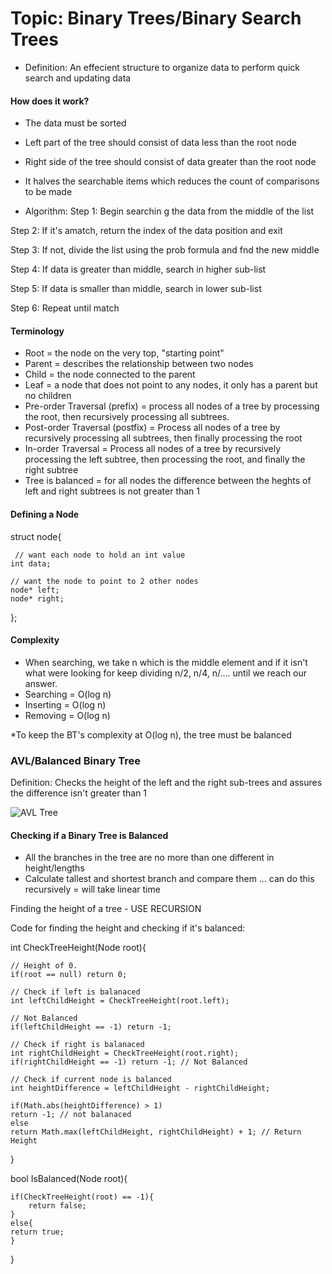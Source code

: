 # Topic: Binary Trees/Binary Search Trees

- Definition: An effecient structure to organize data to perform quick search and updating data

#### How does it work?
- The data must be sorted
- Left part of the tree should consist of data less than the root node
- Right side of the tree should consist of data greater than the root node
- It halves the searchable items which reduces the count of comparisons to be made

- Algorithm:
Step 1: Begin searchin g the data from the middle of the list

Step 2: If it's amatch, return the index of the data position and exit

Step 3: If not, divide the list using the prob formula and fnd the new middle

Step 4: If data is greater than middle, search in higher sub-list

Step 5: If data is smaller than middle, search in lower sub-list

Step 6: Repeat until match


#### Terminology

- Root = the node on the very top, "starting point"
- Parent = describes the relationship between two nodes
- Child = the node connected to the parent
- Leaf = a node that does not point to any nodes, it only has a parent but no children
- Pre-order Traversal (prefix) = process all nodes of a tree by processing the root, then recursively processing all subtrees.
- Post-order Traversal (postfix) = Process all nodes of a tree by recursively processing all subtrees, then finally processing the root
- In-order Traversal = Process all nodes of a tree by recursively processing the left subtree, then processing the root, and finally the right subtree
- Tree is balanced = for all nodes the difference between the heghts of left and right subtrees is not greater than 1


#### Defining a Node
struct node{
	 
	 // want each node to hold an int value
	int data;

	// want the node to point to 2 other nodes
	node* left;
	node* right;
};

#### Complexity

- When searching, we take n which is the middle element and if it isn't what were looking for keep dividing n/2, n/4, n/.... until we reach our answer.
- Searching = O(log n) 
- Inserting = O(log n)
- Removing = O(log n)

*To keep the BT's complexity at O(log n), the tree must be balanced

### AVL/Balanced Binary Tree

Definition: Checks the height of the left and the right sub-trees and assures the difference isn't greater than 1


![AVL Tree](C-Practice/AVLTree.png)

#### Checking if a Binary Tree is Balanced

- All the branches in the tree are no more than one different in height/lengths
- Calculate tallest and shortest branch and compare them ... can do this recursively = will take linear time 

Finding the height of a tree - USE RECURSION

Code for finding the height and checking if it's balanced:

int CheckTreeHeight(Node root){

	// Height of 0.
	if(root == null) return 0;
	
	// Check if left is balanaced
	int leftChildHeight = CheckTreeHeight(root.left);
	
	// Not Balanced
	if(leftChildHeight == -1) return -1; 

	// Check if right is balanaced
	int rightChildHeight = CheckTreeHeight(root.right);
	if(rightChildHeight == -1) return -1; // Not Balanced
	
	// Check if current node is balanced
	int heightDifference = leftChildHeight - rightChildHeight;
	
	if(Math.abs(heightDifference) > 1)
	return -1; // not balanaced
	else
	return Math.max(leftChildHeight, rightChildHeight) + 1; // Return Height
}

bool IsBalanced(Node root){

	if(CheckTreeHeight(root) == -1){
      	return false;
   	}
   	else{
	return true;
  	}
}

